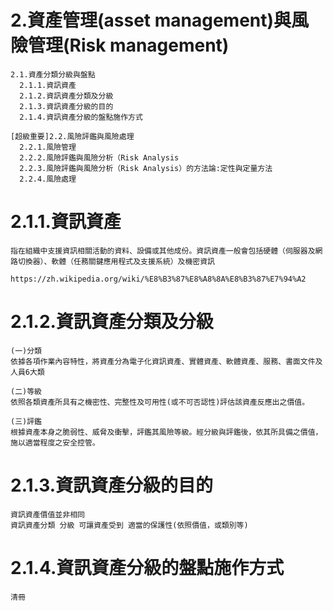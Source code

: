 # 2.資產管理(asset management)與風險管理(Risk management)
```
2.1.資產分類分級與盤點
  2.1.1.資訊資產
  2.1.2.資訊資產分類及分級
  2.1.3.資訊資產分級的目的
  2.1.4.資訊資產分級的盤點施作方式

[超級重要]2.2.風險評鑑與風險處理
  2.2.1.風險管理
  2.2.2.風險評鑑與風險分析（Risk Analysis
  2.2.3.風險評鑑與風險分析（Risk Analysis）的方法論:定性與定量方法
  2.2.4.風險處理
```

# 2.1.1.資訊資產
```
指在組織中支援資訊相關活動的資料、設備或其他成份。資訊資產一般會包括硬體（伺服器及網路切換器）、軟體（任務關鍵應用程式及支援系統）及機密資訊

https://zh.wikipedia.org/wiki/%E8%B3%87%E8%A8%8A%E8%B3%87%E7%94%A2
```

#  2.1.2.資訊資產分類及分級
```
(一)分類
依據各項作業內容特性，將資產分為電子化資訊資產、實體資產、軟體資產、服務、書面文件及人員6大類

(二)等級
依照各類資產所具有之機密性、完整性及可用性(或不可否認性)評估該資產反應出之價值。

(三)評鑑
根據資產本身之脆弱性、威脅及衝擊，評鑑其風險等級。經分級與評鑑後，依其所具備之價值，施以適當程度之安全控管。
```

# 2.1.3.資訊資產分級的目的
```
資訊資產價值並非相同
資訊資產分類 分級 可讓資產受到 適當的保護性(依照價值，或類別等)
```
# 2.1.4.資訊資產分級的盤點施作方式
```
清冊
```
